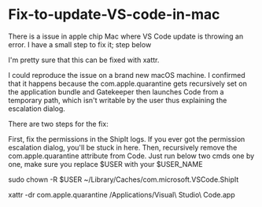 # Fix-to-update-VS-code-in-mac
There is a issue in apple chip Mac where VS Code update is throwing an error. I have a small step to fix it; step below


I'm pretty sure that this can be fixed with xattr.

I could reproduce the issue on a brand new macOS machine. I confirmed that it happens because the com.apple.quarantine gets recursively set on the application bundle and Gatekeeper then launches Code from a temporary path, which isn't writable by the user thus explaining the escalation dialog.

There are two steps for the fix:

First, fix the permissions in the ShipIt logs. If you ever got the permission escalation dialog, you'll be stuck in here.
Then, recursively remove the com.apple.quarantine attribute from Code. Just run below two cmds one by one, make sure you replace $USER with your $USER_NAME

sudo chown -R $USER ~/Library/Caches/com.microsoft.VSCode.ShipIt

xattr -dr com.apple.quarantine /Applications/Visual\ Studio\ Code.app
